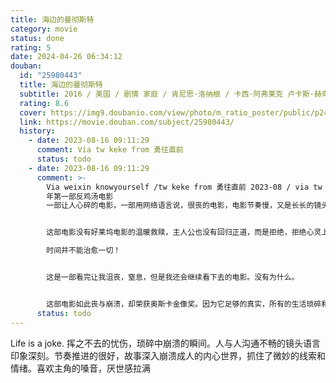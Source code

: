 ```yaml
---
title: 海边的曼彻斯特
category: movie
status: done
rating: 5
date: 2024-04-26 06:34:12
douban:
  id: "25980443"
  title: 海边的曼彻斯特
  subtitle: 2016 / 美国 / 剧情 家庭 / 肯尼思·洛纳根 / 卡西·阿弗莱克 卢卡斯·赫奇斯
  rating: 8.6
  cover: https://img9.doubanio.com/view/photo/m_ratio_poster/public/p2421855655.jpg
  link: https://movie.douban.com/subject/25980443/
  history:
    - date: 2023-08-16 09:11:29
      comment: Via tw keke from 勇往直前
      status: todo
    - date: 2023-08-16 09:11:29
      comment: >-
        Via weixin knowyourself /tw keke from 勇往直前 2023-08 / via tw Zoey
        年第一部反鸡汤电影
        一部让人心碎的电影，一部用网络语言说，很丧的电影，电影节奏慢，又是长长的镜头，对话极少，像极了无声胜有声的一首散文诗。电影几乎没有激烈的冲突，也没有出人意料的反转，但是它与此刻当下产生共振。


        这部电影没有好莱坞电影的温暖救赎，主人公也没有回归正道，而是拒绝，拒绝心灵上的解脱，拒绝与自己的过去和解。

        时间并不能治愈一切！


        这是一部看完让我沮丧，窒息，但是我还会继续看下去的电影。没有为什么。


        这部电影如此丧与崩溃，却荣获奥斯卡金像奖。因为它足够的真实，所有的生活琐碎和生活悲伤的细节同时发生，产生了一种巨大的能量，那些打在心头的结，不必解开。 
      status: todo
---
```


Life is a joke. 挥之不去的忧伤，琐碎中崩溃的瞬间。人与人沟通不畅的镜头语言印象深刻。节奏推进的很好，故事深入崩溃成人的内心世界，抓住了微妙的线索和情绪。喜欢主角的嗓音，厌世感拉满